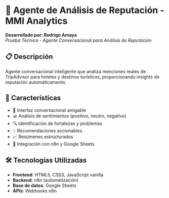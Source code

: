 # 🤖 Agente de Análisis de Reputación - MMI Analytics

**Desarrollado por: Rodrigo Amaya**  
*Prueba Técnica - Agente Conversacional para Análisis de Reputación*

## 📋 Descripción

Agente conversacional inteligente que analiza menciones reales de TripAdvisor para hoteles y destinos turísticos, proporcionando insights de reputación automáticamente.

## 🚀 Características

- 💬 Interfaz conversacional amigable
- 📊 Análisis de sentimientos (positivo, neutro, negativo)
- 🔍 Identificación de fortalezas y problemas
- 💡 Recomendaciones accionables
- 📈 Resúmenes estructurados
- 🔄 Integración con n8n y Google Sheets

## 🛠️ Tecnologías Utilizadas

- **Frontend**: HTML5, CSS3, JavaScript vanilla
- **Backend**: n8n (automatización)
- **Base de datos**: Google Sheets
- **APIs**: Webhooks n8n
